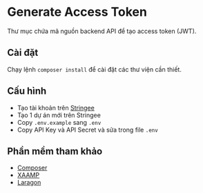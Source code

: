 # Generate Access Token
Thư mục chứa mã nguồn backend API để tạo access token (JWT).

## Cài đặt
Chạy lệnh `composer install` để cài đặt các thư viện cần thiết.

## Cấu hình
- Tạo tài khoản trên [Stringee](https://stringee.com/?utm_source=juno_okyo&utm_medium=github&utm_campaign=stringee-demo)
- Tạo 1 dự án mới trên Stringee
- Copy `.env.example` sang `.env`
- Copy API Key và API Secret và sửa trong file `.env`

## Phần mềm tham khảo
- [Composer](https://getcomposer.org/)
- [XAAMP](https://www.apachefriends.org/index.html)
- [Laragon](https://laragon.org/)
